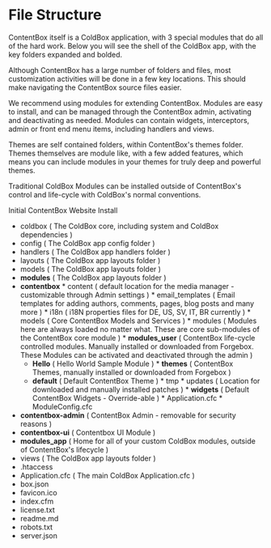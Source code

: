 # File Structure

ContentBox itself is a ColdBox application, with 3 special modules that do all of the hard work. Below you will see the shell of the ColdBox app, with the key folders expanded and bolded.

Although ContentBox has a large number of folders and files, most customization activities will be done in a few key locations. This should make navigating the ContentBox source files easier.

We recommend using modules for extending ContentBox. Modules are easy to install, and can be managed through the ContentBox admin, activating and deactivating as needed. Modules can contain widgets, interceptors, admin or front end menu items, including handlers and views.

Themes are self contained folders, within ContentBox's themes folder. Themes themselves are module like, with a few added features, which means you can include modules in your themes for truly deep and powerful themes.

Traditional ColdBox Modules can be installed outside of ContentBox's control and life-cycle with ColdBox's normal conventions.

 Initial ContentBox Website Install

*  coldbox \( The ColdBox core, including system and ColdBox dependencies \)
*  config \( The ColdBox app config folder \)
*  handlers \( The ColdBox app handlers folder \)
*  layouts \( The ColdBox app layouts folder \)
*  models \( The ColdBox app layouts folder \)
*  **modules** \( The ColdBox app layouts folder \)
  *  **contentbox**
    *  content \( default location for the media manager - customizable through Admin settings \)
    *  email\_templates \( Email templates for adding authors, comments, pages, blog posts and many more \)
    *  i18n \( i18N properties files for DE, US, SV, IT, BR currently \)
    *  models \( Core ContentBox Models and Services \)
    *  modules \( Modules here are always loaded no matter what. These are core sub-modules of the ContentBox core module \)
    *  **modules\_user** \( ContentBox life-cycle controlled modules. Manually installed or downloaded from Forgebox. These Modules can be activated and deactivated through the admin \)
      *  **Hello** \( Hello World Sample Module \)
    *  **themes** \( ContentBox Themes, manually installed or downloaded from Forgebox \)
      *  **default** \( Default ContentBox Theme \)
    *  tmp
    *  updates \( Location for downloaded and manually installed patches \)
    *  **widgets** \( Default ContentBox Widgets - Override-able \)
    *  Application.cfc
    *  ModuleConfig.cfc
  *  **contentbox-admin** \( ContentBox Admin - removable for security reasons \)
  *  **contentbox-ui** \( Contentbox UI Module \)
*  **modules\_app** \( Home for all of your custom ColdBox modules, outside of ContentBox's lifecycle \)
*  views \( The ColdBox app layouts folder \)
*  .htaccess
*  Application.cfc \( The main ColdBox Application.cfc \)
*  box.json
*  favicon.ico
*  index.cfm
*  license.txt
*  readme.md
*  robots.txt
*  server.json

